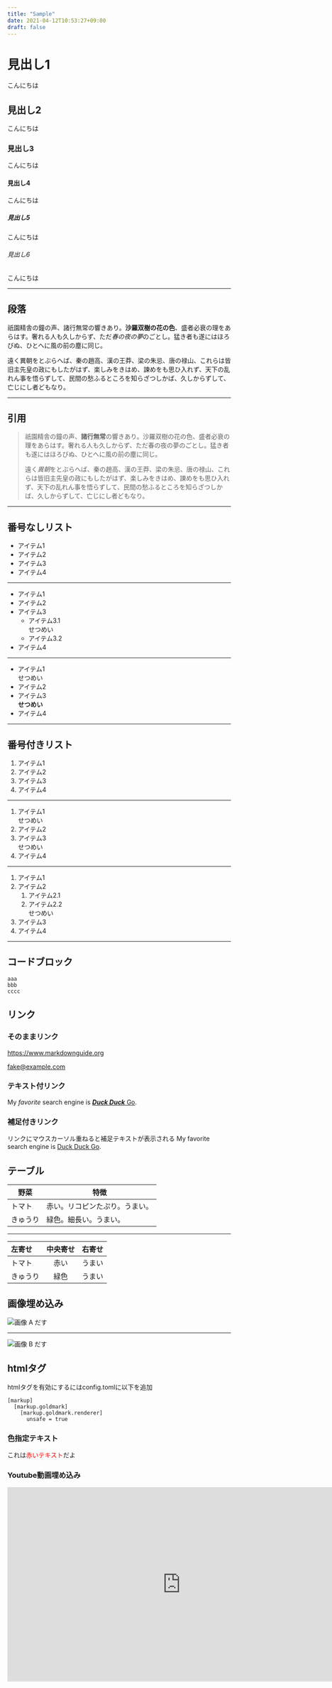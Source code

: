 ```yaml
---
title: "Sample"
date: 2021-04-12T10:53:27+09:00
draft: false
---
```


# 見出し1
こんにちは

## 見出し2
こんにちは

### 見出し3
こんにちは

#### 見出し4
こんにちは

##### 見出し5
こんにちは

###### 見出し6
こんにちは

---

## 段落
祇園精舎の鐘の声、諸行無常の響きあり。**沙羅双樹の花の色**、盛者必衰の理をあらはす。奢れる人も久しからず、ただ*春の夜の夢*のごとし。猛き者も遂にはほろびぬ、ひとへに風の前の塵に同じ。

遠く異朝をとぶらへば、秦の趙高、漢の王莽、梁の朱忌、唐の禄山、これらは皆旧主先皇の政にもしたがはず、楽しみをきはめ、諫めをも思ひ入れず、天下の乱れん事を悟らずして、民間の愁ふるところを知らざつしかば、久しからずして、亡じにし者どもなり。

---

## 引用
> 祇園精舎の鐘の声、**諸行無常**の響きあり。沙羅双樹の花の色、盛者必衰の理をあらはす。奢れる人も久しからず、ただ春の夜の夢のごとし。猛き者も遂にはほろびぬ、ひとへに風の前の塵に同じ。
> 
> 遠く*異朝*をとぶらへば、秦の趙高、漢の王莽、梁の朱忌、唐の禄山、これらは皆旧主先皇の政にもしたがはず、楽しみをきはめ、諫めをも思ひ入れず、天下の乱れん事を悟らずして、民間の愁ふるところを知らざつしかば、久しからずして、亡じにし者どもなり。

---

## 番号なしリスト

- アイテム1
- アイテム2
- アイテム3
- アイテム4

---

- アイテム1
- アイテム2
- アイテム3
  - アイテム3.1  
  せつめい
  - アイテム3.2
- アイテム4

----
- アイテム1  
せつめい
- アイテム2
- アイテム3  
**せつめい**
- アイテム4

---

## 番号付きリスト

1. アイテム1
2. アイテム2
3. アイテム3
4. アイテム4

---

1. アイテム1  
せつめい
2. アイテム2
3. アイテム3  
せつめい
4. アイテム4

---

1. アイテム1
1. アイテム2
    1. アイテム2.1
    1. アイテム2.2  
    せつめい
1. アイテム3
1. アイテム4

---

## コードブロック

    aaa
    bbb
    cccc


## リンク

### そのままリンク
<https://www.markdownguide.org>

<fake@example.com>

### テキスト付リンク
My *favorite* search engine is [***Duck Duck*** Go](https://duckduckgo.com).

### 補足付きリンク
リンクにマウスカーソル重ねると補足テキストが表示される
My favorite search engine is [Duck Duck Go](https://duckduckgo.com "これだ！！").


## テーブル

|  野菜  |  特徴  |
| ---- | ---- |
|  トマト  |  赤い。リコピンたぷり。うまい。  |
|  きゅうり  |  緑色。細長い。うまい。  |

---

| 左寄せ | 中央寄せ | 右寄せ |
| :--- | :---: | ---: |
| トマト | 赤い | うまい |
| きゅうり | 緑色 | うまい |



## 画像埋め込み
![画像 A だす](A.png)

---

![画像 B だす](B.png)


## htmlタグ
htmlタグを有効にするにはconfig.tomlに以下を追加

    [markup]
      [markup.goldmark]
        [markup.goldmark.renderer]
          unsafe = true

### 色指定テキスト
これは<font color="red">赤いテキスト</font>だよ

### Youtube動画埋め込み
<iframe width="779" height="438" src="https://www.youtube.com/embed/TLhRw2VENfc" title="YouTube video player" frameborder="0" allow="accelerometer; autoplay; clipboard-write; encrypted-media; gyroscope; picture-in-picture" allowfullscreen></iframe>
